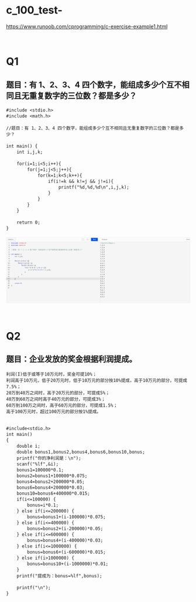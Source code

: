 # c_100_test-
https://www.runoob.com/cprogramming/c-exercise-example1.html 


<br>

# Q1 

## 题目：有 1、2、3、4 四个数字，能组成多少个互不相同且无重复数字的三位数？都是多少？

```
#include <stdio.h>
#include <math.h>

//题目：有 1、2、3、4 四个数字，能组成多少个互不相同且无重复数字的三位数？都是多少？

int main() {
    int i,j,k;
    
    for(i=1;i<5;i++){
        for(j=1;j<5;j++){
            for(k=1;k<5;k++){
                if(i!=k && k!=j && j!=i){
                    printf("%d,%d,%d\n",i,j,k);
                }
            }
        }
    }

    return 0;
}
```

![](a1.png)

<br>

# Q2

## 题目：企业发放的奖金根据利润提成。

    利润(I)低于或等于10万元时，奖金可提10%；
    利润高于10万元，低于20万元时，低于10万元的部分按10%提成，高于10万元的部分，可提成7.5%；
    20万到40万之间时，高于20万元的部分，可提成5%；
    40万到60万之间时高于40万元的部分，可提成3%；
    60万到100万之间时，高于60万元的部分，可提成1.5%；
    高于100万元时，超过100万元的部分按1%提成。

```

#include<stdio.h>
int main()
{
    double i;
    double bonus1,bonus2,bonus4,bonus6,bonus10,bonus;
    printf("你的净利润是：\n");
    scanf("%lf",&i);
    bonus1=100000*0.1;
    bonus2=bonus1+100000*0.075;
    bonus4=bonus2+200000*0.05;
    bonus6=bonus4+200000*0.03;
    bonus10=bonus6+400000*0.015;
    if(i<=100000) {
        bonus=i*0.1;
    } else if(i<=200000) {
        bonus=bonus1+(i-100000)*0.075;
    } else if(i<=400000) {
        bonus=bonus2+(i-200000)*0.05;
    } else if(i<=600000) {
        bonus=bonus4+(i-400000)*0.03;
    } else if(i<=1000000) {
        bonus=bonus6+(i-600000)*0.015;
    } else if(i>1000000) {
        bonus=bonus10+(i-1000000)*0.01;
    }
    printf("提成为：bonus=%lf",bonus);
 
    printf("\n");
}
```
